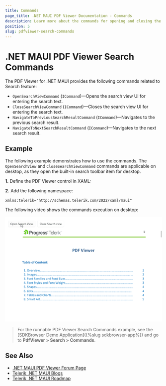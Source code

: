 ```yaml
---
title: Commands
page_title: .NET MAUI PDF Viewer Documentation - Commands
description: Learn more about the commands for opening and closing the search view in the .NET MAUI PDF Viewer.
position: 5
slug: pdfviewer-search-commands
---
```


# .NET MAUI PDF Viewer Search Commands

The PDF Viewer for .NET MAUI provides the following commands related to Search feature:

* `OpenSearchViewCommand` (`ICommand`)&mdash;Opens the search view UI for entering the search text.
* `CloseSearchViewCommand` (`ICommand`)&mdash;Closes the search view UI for entering the search text.
* `NavigateToPreviousSearchResultCommand` (`ICommand`)&mdash;Navigates to the previous search result.
* `NavigateToNextSearchResultCommand` (`ICommand`)&mdash;Navigates to the next search result.

## Example

The following example demonstrates how to use the commands. The `OpenSearchView` and `CloseSearchViewCommand` commands are applicable on desktop, as they open the built-in search toolbar item for desktop.

**1.** Define the PDF Viewer control in XAML: 

<snippet id='pdfviewer-search-commands'/>

**2.** Add the following namespace:

```XAML
xmlns:telerik="http://schemas.telerik.com/2022/xaml/maui"
```

The following video shows the commands execution on desktop:

![.NET MAUI PdfViewer Search Commands](../images/open-close-searchview-commands.gif "PDF Viewer Search Commands")

> For the runnable PDF Viewer Search Commands example, see the [SDKBrowser Demo Application]({%slug sdkbrowser-app%}) and go to **PdfViewer > Search > Commands**.

## See Also

- [.NET MAUI PDF Viewer Forum Page](https://www.telerik.com/forums/maui?tagId=2059)
- [Telerik .NET MAUI Blogs](https://www.telerik.com/blogs/mobile-net-maui)
- [Telerik .NET MAUI Roadmap](https://www.telerik.com/support/whats-new/maui-ui/roadmap)
